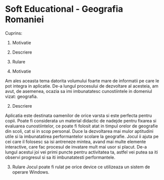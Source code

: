 # Soft Educational - Geografia Romaniei

Cuprins:
1. Motivatie
2. Descriere
3. Rulare


1. Motivatie

Am ales aceasta tema datorita volumului foarte mare de informatii pe care le
pot integra in aplicatie. De-a lungul procesului de dezvoltare al acesteia, am 
avut, de asemenea, ocazia sa imi imbunatatesc cunostiintele in domeniul vizat:
geografia.

2. Descriere

Aplicatia este destinata oamenilor de orice varsta si este perfecta pentru 
copii. Poate fi considerata un material didactic de nadejde pentru fixarea si 
evaluarea cunostiintelor, ce poate fi folosit atat in timpul orelor de 
geografie din scoli, cat si in scop personal. Duce la dezvoltarea mai mulor
aptitudini utile si la imbunatatirea performantelor scolare la geografie. 
Jocul ii ajuta pe cei care il folosesc sa isi antreneze mintea, avand mai 
multe elemente interactive, care fac procesul de invatare mult mai usor si placut.
De-a lungul acestui joi vei primi puncte pentru activitatea ta, astfel vei 
putea sa iti observi progresul si sa iti imbunatatesti performantele.

3. Rulare
Jocul poate fi rulat pe orice device ce utilizeaza un sistem de operare Windows.